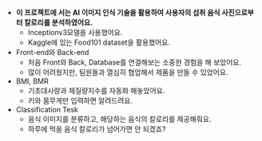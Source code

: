 - **이 프로젝트에
서는 AI 이미지 인식 기술을 활용하여 사용자의 섭취 음식 사진으로부터 칼로리를 분석하였어요.** 
  - Inceptionv3모델을 사용했어요.
  - Kaggle에 있는 Food101 dataset을 활용했어요.
- Front-end와 Back-end
  - 처음 Front와 Back, Database를 연결해보는 소중한 경험을 해 보았어요.
  - 많이 어려웠지만, 팀원들과 열심히 협업해서 제품을 만들 수 있었어요.
- BMI, BMR
  - 기초대사량과 체질량지수를 자동화 해놓았어요.
  - 키와 몸무게만 입력하면 알려드려요.
- Classification Tesk
  - 음식 이미지를 분류하고, 해당하는 음식의 칼로리를 제공해줘요.
  - 하루에 먹을 음식 칼로리가 넘어가면 안 되겠죠?